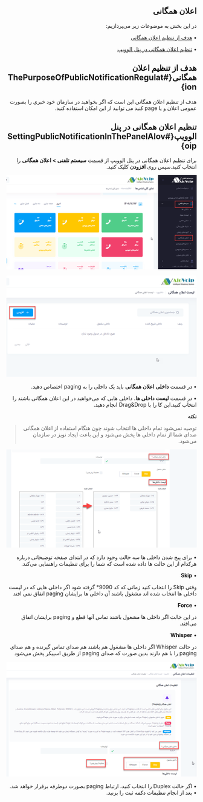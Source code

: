 <div dir="rtl">

## اعلان همگانی

در این بخش به موضوعات زیر می‌پردازیم:

•	[هدف از تنظیم اعلان همگانی ](#ThePurposeOfPublicNotificationRegulation)

•	 [تنظیم اعلان همگانی در پنل الوویپ ](#SettingPublicNotificationInThePanelAlovoip)

## هدف از تنظیم اعلان همگانی{#ThePurposeOfPublicNotificationRegulation}

هدف از تنظیم اعلان همگانی این است که اگر بخواهید در سازمان خود خبری را بصورت عمومی اعلان و یا page کنید می توانید از این امکان استفاده کنید.

## تنظیم اعلان همگانی در پنل الوویپ{#SettingPublicNotificationInThePanelAlovoip}

برای تنظیم اعلان همگانی در پنل الوویپ از قسمت **سیستم تلفنی > اعلان همگانی** را انتخاب کنید.سپس روی **افزودن** کلیک کنید. 


![مسیر باز کردن ماژول اعلان همگانی ](./Images/route-paging1.png)

![مسیر باز کردن ماژول اعلان همگانی ](./Images/route-paging2.png)

•	در قسمت **داخلی اعلان همگانی** باید یک داخلی را به paging اختصاص دهید.

•	در قسمت **لیست داخلی ها**، داخلی هایی که می‌خواهید در این اعلان همگانی باشند را انتخاب کنید.این کا را با Drag&Drop انجام دهید.

**نکته**

>توصیه نمی‌شود تمام داخلی ها انتخاب شوند چون هنگام استفاده از اعلان همگانی صدای شما از تمام داخلی ها پخش می‌شود و این باعث ایجاد نویز در سازمان می‌شود.

![مسیر باز کردن ماژول اعلان همگانی ](./Images/route-paging3.png)

•	برای پیج شدن داخلی ها سه حالت وجود دارد  که در ابتدای صفحه توضیحاتی درباره هرکدام از این حالت ها داده شده است که شما را برای تنظیمات 
راهنمایی می‌کند.

• **Skip**

وقتی Skip را انتخاب کنید زمانی  که کد 9090*  گرفته شود اگر داخلی هایی که در لیست داخلی ها انتخاب شده اند مشغول باشند آن داخلی ها برایشان paging اتفاق نمی افتد

• **Force**

در این حالت اگر داخلی ها مشغول باشند تماس آنها قطع و paging برایشان اتفاق می‌افتد.

• **Whisper**

در حالت Whisper اگر داخلی ها مشغول  هم باشند هم صدای تماس گیرنده و هم صدای paging را با هم دارند بدین صورت که صدای paging از طریق اسپیکر پخش می‌شود

![مسیر باز کردن ماژول اعلان همگانی ](./Images/route-paging4.png)

•	اگر حالت Duplex  را انتخاب کنید، ارتباط paging بصورت دوطرفه برقرار خواهد شد.
•	بعد از انجام تنظیمات دکمه ثبت را بزنید.

</div>